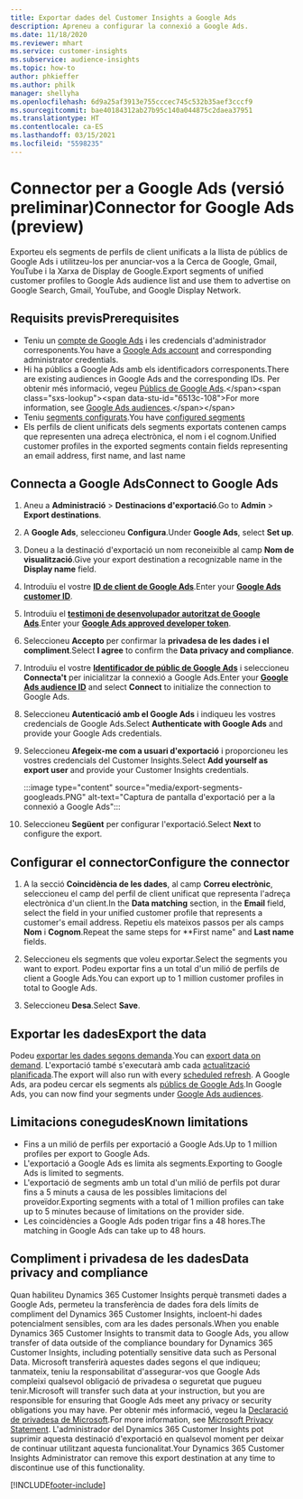 ```yaml
---
title: Exportar dades del Customer Insights a Google Ads
description: Apreneu a configurar la connexió a Google Ads.
ms.date: 11/18/2020
ms.reviewer: mhart
ms.service: customer-insights
ms.subservice: audience-insights
ms.topic: how-to
author: phkieffer
ms.author: philk
manager: shellyha
ms.openlocfilehash: 6d9a25af3913e755cccec745c532b35aef3cccf9
ms.sourcegitcommit: bae40184312ab27b95c140a044875c2daea37951
ms.translationtype: HT
ms.contentlocale: ca-ES
ms.lasthandoff: 03/15/2021
ms.locfileid: "5598235"
---
```

# <a name="connector-for-google-ads-preview"></a><span data-ttu-id="6513c-103">Connector per a Google Ads (versió preliminar)</span><span class="sxs-lookup"><span data-stu-id="6513c-103">Connector for Google Ads (preview)</span></span>

<span data-ttu-id="6513c-104">Exporteu els segments de perfils de client unificats a la llista de públics de Google Ads i utilitzeu-los per anunciar-vos a la Cerca de Google, Gmail, YouTube i la Xarxa de Display de Google.</span><span class="sxs-lookup"><span data-stu-id="6513c-104">Export segments of unified customer profiles to Google Ads audience list and use them to advertise on Google Search, Gmail, YouTube, and Google Display Network.</span></span> 

## <a name="prerequisites"></a><span data-ttu-id="6513c-105">Requisits previs</span><span class="sxs-lookup"><span data-stu-id="6513c-105">Prerequisites</span></span>

-   <span data-ttu-id="6513c-106">Teniu un [compte de Google Ads](https://ads.google.com/) i les credencials d'administrador corresponents.</span><span class="sxs-lookup"><span data-stu-id="6513c-106">You have a [Google Ads account](https://ads.google.com/) and corresponding administrator credentials.</span></span>
-   <span data-ttu-id="6513c-107">Hi ha públics a Google Ads amb els identificadors corresponents.</span><span class="sxs-lookup"><span data-stu-id="6513c-107">There are existing audiences in Google Ads and the corresponding IDs.</span></span> <span data-ttu-id="6513c-108">Per obtenir més informació, vegeu [Públics de Google Ads](https://support.google.com/google-ads/answer/7558048?hl=en#:~:text=Audience%20lists%20is%20a%20section,Display%20Network%20through%20remarketing%20campaigns.).</span><span class="sxs-lookup"><span data-stu-id="6513c-108">For more information, see [Google Ads audiences](https://support.google.com/google-ads/answer/7558048?hl=en#:~:text=Audience%20lists%20is%20a%20section,Display%20Network%20through%20remarketing%20campaigns.).</span></span>
-   <span data-ttu-id="6513c-109">Teniu [segments configurats](segments.md).</span><span class="sxs-lookup"><span data-stu-id="6513c-109">You have [configured segments](segments.md)</span></span>
-   <span data-ttu-id="6513c-110">Els perfils de client unificats dels segments exportats contenen camps que representen una adreça electrònica, el nom i el cognom.</span><span class="sxs-lookup"><span data-stu-id="6513c-110">Unified customer profiles in the exported segments contain fields representing an email address, first name, and last name</span></span>

## <a name="connect-to-google-ads"></a><span data-ttu-id="6513c-111">Connecta a Google Ads</span><span class="sxs-lookup"><span data-stu-id="6513c-111">Connect to Google Ads</span></span>

1. <span data-ttu-id="6513c-112">Aneu a **Administració** > **Destinacions d'exportació**.</span><span class="sxs-lookup"><span data-stu-id="6513c-112">Go to **Admin** > **Export destinations**.</span></span>

1. <span data-ttu-id="6513c-113">A **Google Ads**, seleccioneu **Configura**.</span><span class="sxs-lookup"><span data-stu-id="6513c-113">Under **Google Ads**, select **Set up**.</span></span>

1. <span data-ttu-id="6513c-114">Doneu a la destinació d'exportació un nom reconeixible al camp **Nom de visualització**.</span><span class="sxs-lookup"><span data-stu-id="6513c-114">Give your export destination a recognizable name in the **Display name** field.</span></span>

1. <span data-ttu-id="6513c-115">Introduïu el vostre **[ID de client de Google Ads](https://support.google.com/google-ads/answer/1704344)**.</span><span class="sxs-lookup"><span data-stu-id="6513c-115">Enter your **[Google Ads customer ID](https://support.google.com/google-ads/answer/1704344)**.</span></span>

1. <span data-ttu-id="6513c-116">Introduïu el **[testimoni de desenvolupador autoritzat de Google Ads](https://developers.google.com/google-ads/api/docs/first-call/dev-token)**.</span><span class="sxs-lookup"><span data-stu-id="6513c-116">Enter your **[Google Ads approved developer token](https://developers.google.com/google-ads/api/docs/first-call/dev-token)**.</span></span>

1. <span data-ttu-id="6513c-117">Seleccioneu **Accepto** per confirmar la **privadesa de les dades i el compliment**.</span><span class="sxs-lookup"><span data-stu-id="6513c-117">Select **I agree** to confirm the **Data privacy and compliance**.</span></span>

1. <span data-ttu-id="6513c-118">Introduïu el vostre **[Identificador de públic de Google Ads](https://support.google.com/google-ads/answer/7558048?hl=en#:~:text=Audience%20lists%20is%20a%20section,Display%20Network%20through%20remarketing%20campaigns.)** i seleccioneu **Connecta't** per inicialitzar la connexió a Google Ads.</span><span class="sxs-lookup"><span data-stu-id="6513c-118">Enter your **[Google Ads audience ID](https://support.google.com/google-ads/answer/7558048?hl=en#:~:text=Audience%20lists%20is%20a%20section,Display%20Network%20through%20remarketing%20campaigns.)** and select **Connect** to initialize the connection to Google Ads.</span></span>

1. <span data-ttu-id="6513c-119">Seleccioneu **Autenticació amb el Google Ads** i indiqueu les vostres credencials de Google Ads.</span><span class="sxs-lookup"><span data-stu-id="6513c-119">Select **Authenticate with Google Ads** and provide your Google Ads credentials.</span></span>

1. <span data-ttu-id="6513c-120">Seleccioneu **Afegeix-me com a usuari d'exportació** i proporcioneu les vostres credencials del Customer Insights.</span><span class="sxs-lookup"><span data-stu-id="6513c-120">Select **Add yourself as export user** and provide your Customer Insights credentials.</span></span>

   :::image type="content" source="media/export-segments-googleads.PNG" alt-text="Captura de pantalla d'exportació per a la connexió a Google Ads":::

1. <span data-ttu-id="6513c-122">Seleccioneu **Següent** per configurar l'exportació.</span><span class="sxs-lookup"><span data-stu-id="6513c-122">Select **Next** to configure the export.</span></span>

## <a name="configure-the-connector"></a><span data-ttu-id="6513c-123">Configurar el connector</span><span class="sxs-lookup"><span data-stu-id="6513c-123">Configure the connector</span></span>

1. <span data-ttu-id="6513c-124">A la secció **Coincidència de les dades**, al camp **Correu electrònic**, seleccioneu el camp del perfil de client unificat que representa l'adreça electrònica d'un client.</span><span class="sxs-lookup"><span data-stu-id="6513c-124">In the **Data matching** section, in the **Email** field, select the field in your unified customer profile that represents a customer's email address.</span></span> <span data-ttu-id="6513c-125">Repetiu els mateixos passos per als camps **Nom** i **Cognom**.</span><span class="sxs-lookup"><span data-stu-id="6513c-125">Repeat the same steps for \*\*First name" and **Last name** fields.</span></span>

1. <span data-ttu-id="6513c-126">Seleccioneu els segments que voleu exportar.</span><span class="sxs-lookup"><span data-stu-id="6513c-126">Select the segments you want to export.</span></span> <span data-ttu-id="6513c-127">Podeu exportar fins a un total d'un milió de perfils de client a Google Ads.</span><span class="sxs-lookup"><span data-stu-id="6513c-127">You can export up to 1 million customer profiles in total to Google Ads.</span></span>

1. <span data-ttu-id="6513c-128">Seleccioneu **Desa**.</span><span class="sxs-lookup"><span data-stu-id="6513c-128">Select **Save**.</span></span>

## <a name="export-the-data"></a><span data-ttu-id="6513c-129">Exportar les dades</span><span class="sxs-lookup"><span data-stu-id="6513c-129">Export the data</span></span>

<span data-ttu-id="6513c-130">Podeu [exportar les dades segons demanda](export-destinations.md).</span><span class="sxs-lookup"><span data-stu-id="6513c-130">You can [export data on demand](export-destinations.md).</span></span> <span data-ttu-id="6513c-131">L'exportació també s'executarà amb cada [actualització planificada](system.md#schedule-tab).</span><span class="sxs-lookup"><span data-stu-id="6513c-131">The export will also run with every [scheduled refresh](system.md#schedule-tab).</span></span> <span data-ttu-id="6513c-132">A Google Ads, ara podeu cercar els segments als [públics de Google Ads](https://support.google.com/google-ads/answer/7558048?hl=en/).</span><span class="sxs-lookup"><span data-stu-id="6513c-132">In Google Ads, you can now find your segments under [Google Ads audiences](https://support.google.com/google-ads/answer/7558048?hl=en/).</span></span>

## <a name="known-limitations"></a><span data-ttu-id="6513c-133">Limitacions conegudes</span><span class="sxs-lookup"><span data-stu-id="6513c-133">Known limitations</span></span>

- <span data-ttu-id="6513c-134">Fins a un milió de perfils per exportació a Google Ads.</span><span class="sxs-lookup"><span data-stu-id="6513c-134">Up to 1 million profiles per export to Google Ads.</span></span>
- <span data-ttu-id="6513c-135">L'exportació a Google Ads es limita als segments.</span><span class="sxs-lookup"><span data-stu-id="6513c-135">Exporting to Google Ads is limited to segments.</span></span>
- <span data-ttu-id="6513c-136">L'exportació de segments amb un total d'un milió de perfils pot durar fins a 5 minuts a causa de les possibles limitacions del proveïdor.</span><span class="sxs-lookup"><span data-stu-id="6513c-136">Exporting segments with a total of 1 million profiles can take up to 5 minutes because of limitations on the provider side.</span></span> 
- <span data-ttu-id="6513c-137">Les coincidències a Google Ads poden trigar fins a 48 hores.</span><span class="sxs-lookup"><span data-stu-id="6513c-137">The matching in Google Ads can take up to 48 hours.</span></span>

## <a name="data-privacy-and-compliance"></a><span data-ttu-id="6513c-138">Compliment i privadesa de les dades</span><span class="sxs-lookup"><span data-stu-id="6513c-138">Data privacy and compliance</span></span>

<span data-ttu-id="6513c-139">Quan habiliteu Dynamics 365 Customer Insights perquè transmeti dades a Google Ads, permeteu la transferència de dades fora dels límits de compliment del Dynamics 365 Customer Insights, incloent-hi dades potencialment sensibles, com ara les dades personals.</span><span class="sxs-lookup"><span data-stu-id="6513c-139">When you enable Dynamics 365 Customer Insights to transmit data to Google Ads, you allow transfer of data outside of the compliance boundary for Dynamics 365 Customer Insights, including potentially sensitive data such as Personal Data.</span></span> <span data-ttu-id="6513c-140">Microsoft transferirà aquestes dades segons el que indiqueu; tanmateix, teniu la responsabilitat d'assegurar-vos que Google Ads compleixi qualsevol obligació de privadesa o seguretat que pugueu tenir.</span><span class="sxs-lookup"><span data-stu-id="6513c-140">Microsoft will transfer such data at your instruction, but you are responsible for ensuring that Google Ads meet any privacy or security obligations you may have.</span></span> <span data-ttu-id="6513c-141">Per obtenir més informació, vegeu la [Declaració de privadesa de Microsoft](https://go.microsoft.com/fwlink/?linkid=396732).</span><span class="sxs-lookup"><span data-stu-id="6513c-141">For more information, see [Microsoft Privacy Statement](https://go.microsoft.com/fwlink/?linkid=396732).</span></span>
<span data-ttu-id="6513c-142">L'administrador del Dynamics 365 Customer Insights pot suprimir aquesta destinació d'exportació en qualsevol moment per deixar de continuar utilitzant aquesta funcionalitat.</span><span class="sxs-lookup"><span data-stu-id="6513c-142">Your Dynamics 365 Customer Insights Administrator can remove this export destination at any time to discontinue use of this functionality.</span></span>


[!INCLUDE[footer-include](../includes/footer-banner.md)]
